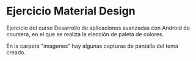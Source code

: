# Ejercicio Material Design

Ejercicio del curso Desarrollo de aplicaciones avanzadas con Android
de coursera, en el que se realiza la elección de paleta de colores.

En la carpeta "imagenes" hay algunas capturas de pantalla del tema creado.
